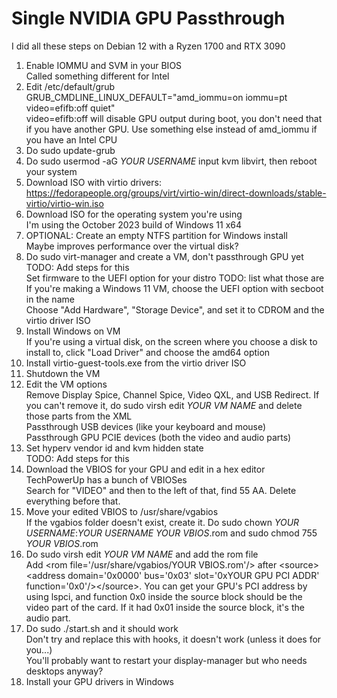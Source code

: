 # Single NVIDIA GPU Passthrough
I did all these steps on Debian 12 with a Ryzen 1700 and RTX 3090<br />
 1. Enable IOMMU and SVM in your BIOS<br />
    Called something different for Intel<br />
 2. Edit /etc/default/grub<br />
    GRUB_CMDLINE_LINUX_DEFAULT="amd_iommu=on iommu=pt video=efifb:off quiet"<br />
    video=efifb:off will disable GPU output during boot, you don't need that if you have another GPU.
    Use something else instead of amd_iommu if you have an Intel CPU<br />
 4. Do sudo update-grub<br />
 5. Do sudo usermod -aG *YOUR USERNAME* input kvm libvirt, then reboot your system<br />
 6. Download ISO with virtio drivers: https://fedorapeople.org/groups/virt/virtio-win/direct-downloads/stable-virtio/virtio-win.iso<br />
 7. Download ISO for the operating system you're using<br />
    I'm using the October 2023 build of Windows 11 x64<br />
 8. OPTIONAL: Create an empty NTFS partition for Windows install<br />
    Maybe improves performance over the virtual disk?<br />
 9. Do sudo virt-manager and create a VM, don't passthrough GPU yet<br />
    TODO: Add steps for this<br />
    Set firmware to the UEFI option for your distro TODO: list what those are<br />
    If you're making a Windows 11 VM, choose the UEFI option with secboot in the name<br />
    Choose "Add Hardware", "Storage Device", and set it to CDROM and the virtio driver ISO<br />
 10. Install Windows on VM<br />
    If you're using a virtual disk, on the screen where you choose a disk to install to, click "Load Driver" and choose the amd64 option<br />
11. Install virtio-guest-tools.exe from the virtio driver ISO<br />
12. Shutdown the VM<br />
13. Edit the VM options<br />
    Remove Display Spice, Channel Spice, Video QXL, and USB Redirect. If you can't remove it, do sudo virsh edit *YOUR VM NAME* and delete those parts from the XML<br />
    Passthrough USB devices (like your keyboard and mouse)<br />
    Passthrough GPU PCIE devices (both the video and audio parts)<br />
14. Set hyperv vendor id and kvm hidden state<br />
    TODO: Add steps for this<br />
15. Download the VBIOS for your GPU and edit in a hex editor<br />
    TechPowerUp has a bunch of VBIOSes<br />
    Search for "VIDEO" and then to the left of that, find 55 AA. Delete everything before that.<br />
16. Move your edited VBIOS to /usr/share/vgabios<br />
    If the vgabios folder doesn't exist, create it. Do sudo chown *YOUR USERNAME*:*YOUR USERNAME* *YOUR VBIOS*.rom and sudo chmod 755 *YOUR VBIOS*.rom<br />
17. Do sudo virsh edit *YOUR VM NAME* and add the rom file<br />
    Add \<rom file='/usr/share/vgabios/YOUR VBIOS.rom'\/\> after \<source\>\<address domain='0x0000' bus='0x03' slot='0xYOUR GPU PCI ADDR' function='0x0'\/\>\<\/source\>. You can get your GPU's PCI address by using lspci, and function 0x0 inside the source block should be the video part of the card. If it had 0x01 inside the source block, it's the audio part.<br />
18. Do sudo ./start.sh and it should work<br />
    Don't try and replace this with hooks, it doesn't work (unless it does for you...)<br />
    You'll probably want to restart your display-manager but who needs desktops anyway?<br />
19. Install your GPU drivers in Windows
